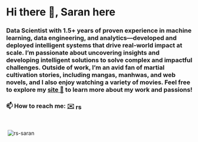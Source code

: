 <h1 align="left"> Hi there 👋, Saran here </h1>

<h3 align="left">Data Scientist with 1.5+ years of proven experience in machine learning, data engineering, and analytics—developed and deployed intelligent systems that drive real-world impact at scale. I’m passionate about uncovering insights and developing intelligent solutions to solve complex and impactful challenges. Outside of work, I’m an avid fan of martial cultivation stories, including mangas, manhwas, and web novels, and I also enjoy watching a variety of movies. Feel free to explore my <a href="https://rs-saran.github.io/">site 🔗</a> to learn more about my work and passions!</h3>
<h3 align="left">📫 How to reach me:  <a href = "mailto: rs.saran.reddy@gmail.com">✉️</a> <a href="https://linkedin.com/in/rs-saran" target="blank"><img align="center" src="https://raw.githubusercontent.com/rahuldkjain/github-profile-readme-generator/master/src/images/icons/Social/linked-in-alt.svg" alt="rs-saran" height="17" width="20" /></a> </h3>

<p>&nbsp;</p>

<!--
**rs-saran/rs-saran** is a ✨ _special_ ✨ repository because its `README.md` (this file) appears on your GitHub profile.

Here are some ideas to get you started:

- 🔭 I’m currently working on ...
- 🌱 I’m currently learning ...
- 👯 I’m looking to collaborate on ...
- 🤔 I’m looking for help with ...
- 💬 Ask me about ...
- 📫 How to reach me: ...
- 😄 Pronouns: ...
- ⚡ Fun fact: ...
-->





<p align="left">&nbsp;<img align="center" src="https://github-readme-stats.vercel.app/api?username=rs-saran&show_icons=true&locale=en&theme=dark" alt="rs-saran" /></p>
<!-- <p align="left"><br><img align="center" src="https://github-readme-streak-stats.herokuapp.com/?user=rs-saran&theme=dark" alt="rs-saran" /></p> -->
